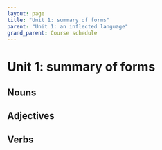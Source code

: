```yaml
---
layout: page
title: "Unit 1: summary of forms"
parent: "Unit 1: an inflected language"
grand_parent: Course schedule
---
```


# Unit 1: summary of forms


## Nouns


## Adjectives


## Verbs
